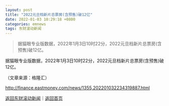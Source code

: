 ```yaml
---
layout: post
title: "2022元旦档新片总票房(含预售)破12亿"
date: 2022-01-03 10:29:18 +0800
categories: emnews
tags: 东财滚动新闻
---
```

> 据猫眼专业版数据，2022年1月3日10时22分，2022元旦档新片总票房(含预售)破12亿。

<p>据猫眼专业版数据，2022年1月3日10时22分，2022元旦档新片总票房(含预售)破12亿。</p><p class="em_media">（文章来源：格隆汇）</p>

<http://finance.eastmoney.com/news/1355,202201032234319887.html>

[返回东财滚动新闻](//finews.withounder.com/emnews/)｜[返回首页](//finews.withounder.com/)